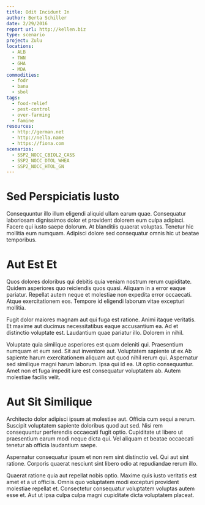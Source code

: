 ```yaml
---
title: Odit Incidunt In
author: Berta Schiller
date: 2/29/2016
report url: http://kellen.biz
type: scenario
project: Zulu
locations:
  - ALB
  - TWN
  - GHA
  - MDA
commodities:
  - fodr
  - bana
  - sbol
tags:
  - food-relief
  - pest-control
  - over-farming
  - famine
resources:
  - http://german.net
  - http://nella.name
  - https://fiona.com
scenarios:
  - SSP2_NOCC_CBIOL2_CASS
  - SSP2_NOCC_DTOL_WHEA
  - SSP2_NOCC_HTOL_GN
---
```

# Sed Perspiciatis Iusto
Consequuntur illo illum eligendi aliquid ullam earum quae. Consequatur laboriosam dignissimos dolor et provident dolorem eum culpa adipisci. Facere qui iusto saepe dolorum. At blanditiis quaerat voluptas. Tenetur hic mollitia eum numquam. Adipisci dolore sed consequatur omnis hic ut beatae temporibus.

# Aut Est Et
Quos dolores doloribus qui debitis quia veniam nostrum rerum cupiditate. Quidem asperiores quo reiciendis quos quasi. Aliquam in a error eaque pariatur. Repellat autem neque et molestiae non expedita error occaecati. Atque exercitationem eos. Tempore id eligendi laborum vitae excepturi mollitia.
 Fugit dolor maiores magnam aut qui fuga est ratione. Animi itaque veritatis. Et maxime aut ducimus necessitatibus eaque accusantium ea. Ad et distinctio voluptate est. Laudantium quae pariatur illo. Dolorem in nihil.
 Voluptate quia similique asperiores est quam deleniti qui. Praesentium numquam et eum sed. Sit aut inventore aut. Voluptatem sapiente ut ex.Ab sapiente harum exercitationem aliquam aut quod nihil rerum qui. Aspernatur sed similique magni harum laborum. Ipsa qui id ea. Ut optio consequuntur. Amet non et fuga impedit iure est consequatur voluptatem ab. Autem molestiae facilis velit.

# Aut Sit Similique
Architecto dolor adipisci ipsum at molestiae aut. Officia cum sequi a rerum. Suscipit voluptatem sapiente doloribus quod aut sed. Nisi rem consequuntur perferendis occaecati fugit optio. Cupiditate ut libero ut praesentium earum modi neque dicta qui. Vel aliquam et beatae occaecati tenetur ab officia laudantium saepe.
 Aspernatur consequatur ipsum et non rem sint distinctio vel. Qui aut sint ratione. Corporis quaerat nesciunt sint libero odio at repudiandae rerum illo.
 Quaerat ratione quia aut repellat nobis optio. Maxime quis iusto veritatis est amet et a ut officiis. Omnis quo voluptatem modi excepturi provident molestiae repellat et. Consectetur consequatur voluptatem voluptas autem esse et. Aut ut ipsa culpa culpa magni cupiditate dicta voluptatem placeat.
